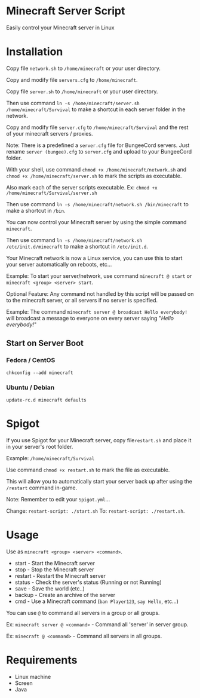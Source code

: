 # Minecraft Server Script
Easily control your Minecraft server in Linux


# Installation
Copy file `network.sh` to `/home/minecraft` or your user directory.

Copy and modify file `servers.cfg` to `/home/minecraft`.

Copy file `server.sh` to `/home/minecraft` or your user directory.

Then use command `ln -s /home/minecraft/server.sh /home/minecraft/Survival` to make a shortcut in each server folder in the network.

Copy and modify file `server.cfg` to `/home/minecraft/Survival` and the rest of your minecraft servers / proxies.

Note: There is a predefined a `server.cfg` file for BungeeCord servers. Just rename `server (bungee).cfg` to `server.cfg` and upload to your BungeeCord folder.

With your shell, use command `chmod +x /home/minecraft/network.sh` and `chmod +x /home/minecraft/server.sh` to mark the scripts as executable.

Also mark each of the server scripts executable. Ex: `chmod +x /home/minecraft/Survival/server.sh`

Then use command `ln -s /home/minecraft/network.sh /bin/minecraft` to make a shortcut in `/bin`.

You can now control your Minecraft server by using the simple command `minecraft`.

Then use command `ln -s /home/minecraft/network.sh /etc/init.d/minecraft` to make a shortcut in `/etc/init.d`.

Your Minecraft network is now a Linux service, you can use this to start your server automatically on reboots, etc...

Example: To start your server/network, use command `minecraft @ start` or `minecraft <group> <server> start`.

Optional Feature: Any command not handled by this script will be passed on to the minecraft server, or all servers if no server is specified.

Example: The command `minecraft server @ broadcast Hello everybody!` will broadcast a message to everyone on every server saying "_Hello everybody!_"


## Start on Server Boot
### Fedora / CentOS
`chkconfig --add minecraft`
### Ubuntu / Debian
`update-rc.d minecraft defaults`


# Spigot
If you use Spigot for your Minecraft server, copy file`restart.sh` and place it in your server's root folder.

Example: `/home/minecraft/Survival`

Use command `chmod +x restart.sh` to mark the file as executable.

This will allow you to automatically start your server back up after using the `/restart` command in-game.

Note: Remember to edit your `Spigot.yml`...

Change: `restart-script: ./start.sh`
To: `restart-script: ./restart.sh`.


# Usage
Use as `minecraft <group> <server> <command>`.
* start - Start the Minecraft server
* stop - Stop the Minecraft server
* restart - Restart the Minecraft server
* status - Check the server's status (Running or not Running)
* save - Save the world (etc..)
* backup - Create an archive of the server
* cmd <mc command> - Use a Minecraft command (`ban Player123`, `say Hello`, etc...)

You can use `@` to command all servers in a group or all groups.

Ex: `minecraft server @ <command>` - Command all 'server' in server group.

Ex: `minecraft @ <command>` - Command all servers in all groups.


# Requirements
* Linux machine
* Screen
* Java
